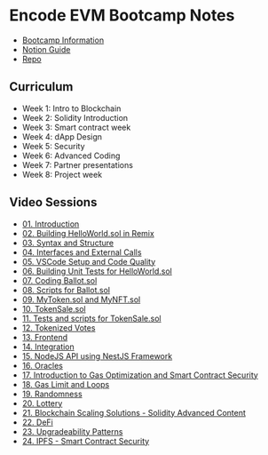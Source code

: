 # Encode EVM Bootcamp Notes

- [Bootcamp Information](https://www.encode.club/evm-bootcamp)
- [Notion Guide](https://encodeclub.notion.site/EVM-Bootcamp-Q4-2024-84ef51c6eb20450f8100729c2df48329)
- [Repo](https://github.com/Encode-Club-Solidity-Bootcamp)

## Curriculum

- Week 1: Intro to Blockchain
- Week 2: Solidity Introduction
- Week 3: Smart contract week
- Week 4: dApp Design
- Week 5: Security
- Week 6: Advanced Coding
- Week 7: Partner presentations
- Week 8: Project week

## Video Sessions

- [01. Introduction](https://youtu.be/DLRsQvjJ6rQ)
- [02. Building HelloWorld.sol in Remix](https://youtu.be/u59utjXGlIo)
- [03. Syntax and Structure](https://youtu.be/xiwZ9Z_UXkk)
- [04. Interfaces and External Calls](https://youtu.be/uuBSaLf1bv4)
- [05. VSCode Setup and Code Quality](https://youtu.be/YOf9UtGexSc)
- [06. Building Unit Tests for HelloWorld.sol](https://youtu.be/9_ykqoHoZGM)
- [07. Coding Ballot.sol](https://youtu.be/1OSiN2I1lfQ)
- [08. Scripts for Ballot.sol](https://youtu.be/OIdAUG1ggr4)
- [09. MyToken.sol and MyNFT.sol](https://youtu.be/v4qM45Gv_ac)
- [10. TokenSale.sol](https://www.youtube.com/watch?v=DPfFOKrgTb4)
- [11. Tests and scripts for TokenSale.sol](https://youtu.be/MnTGQqtUVoo)
- [12. Tokenized Votes](https://youtu.be/tFT7lWzVrR0)
- [13. Frontend](https://www.youtube.com/watch?v=jfVj-ui8nSY)
- [14. Integration](https://www.youtube.com/watch?v=EDiiD1dZWIM)
- [15. NodeJS API using NestJS Framework](https://www.youtube.com/watch?v=Tm7LoFRSAps)
- [16. Oracles](https://www.youtube.com/watch?v=zwEwN5PCA9M)
- [17. Introduction to Gas Optimization and Smart Contract Security](https://www.youtube.com/watch?v=f-9qHYlnGno)
- [18. Gas Limit and Loops](https://www.youtube.com/watch?v=kTaQeZtXJj4)
- [19. Randomness](https://www.youtube.com/watch?v=kTaQeZtXJj4)
- [20. Lottery](https://www.youtube.com/watch?v=zxTpvqhryUI)
- [21. Blockchain Scaling Solutions - Solidity Advanced Content](https://www.youtube.com/watch?v=qVXaFQEVsQw)
- [22. DeFi](https://www.youtube.com/watch?v=g2sNs0JS3sY)
- [23. Upgradeability Patterns](https://www.youtube.com/watch?v=X2OhoR2Nu1A)
- [24. IPFS - Smart Contract Security](https://www.youtube.com/watch?v=bnm3d1vYbsM)
